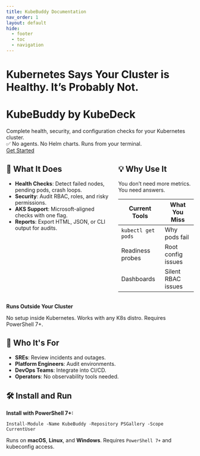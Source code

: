 ```yaml
---
title: KubeBuddy Documentation
nav_order: 1
layout: default
hide:
  - footer
  - toc
  - navigation
---
```


# Kubernetes Says Your Cluster is Healthy. It’s Probably Not.

<div class="hero">
  <h1>KubeBuddy by KubeDeck</h1>
  Complete health, security, and configuration checks for your Kubernetes cluster.<br>
  ✅ No agents. No Helm charts. Runs from your terminal.<br>
  <a href="/getting-started" class="cta-button">Get Started</a>
</div>

<div class="columns">

<div class="column">
  <h2>🚀 What It Does</h2>
  <div class="md-card">
    <ul>
      <li><strong>Health Checks</strong>: Detect failed nodes, pending pods, crash loops.</li>
      <li><strong>Security</strong>: Audit RBAC, roles, and risky permissions.</li>
      <li><strong>AKS Support</strong>: Microsoft-aligned checks with one flag.</li>
      <li><strong>Reports</strong>: Export HTML, JSON, or CLI output for audits.</li>
    </ul>
  </div>
</div>

<div class="column">
  <h2>💡 Why Use It</h2>
  <p>You don’t need more metrics. You need answers.</p>
  <table class="landing-table">
    <thead>
      <tr>
        <th>Current Tools</th>
        <th>What You Miss</th>
      </tr>
    </thead>
    <tbody>
      <tr>
        <td><code>kubectl get pods</code></td>
        <td>Why pods fail</td>
      </tr>
      <tr>
        <td>Readiness probes</td>
        <td>Root config issues</td>
      </tr>
      <tr>
        <td>Dashboards</td>
        <td>Silent RBAC issues</td>
      </tr>
    </tbody>
  </table>
</div>

</div>

<div class="notice">
  <p><strong>Runs Outside Your Cluster</strong></p>
  No setup inside Kubernetes. Works with any K8s distro. Requires PowerShell 7+.
</div>

## 👥 Who It's For

<ul class="people-list">
  <li><strong>SREs</strong>: Review incidents and outages.</li>
  <li><strong>Platform Engineers</strong>: Audit environments.</li>
  <li><strong>DevOps Teams</strong>: Integrate into CI/CD.</li>
  <li><strong>Operators</strong>: No observability tools needed.</li>
</ul>

## 🛠️ Install and Run

<div class="notice">
  <p><strong>Install with PowerShell 7+:</strong></p>
  <pre><code>Install-Module -Name KubeBuddy -Repository PSGallery -Scope CurrentUser</code></pre>
  <p>Runs on <strong>macOS</strong>, <strong>Linux</strong>, and <strong>Windows</strong>. Requires <code>PowerShell 7+</code> and kubeconfig access.</p>
</div>